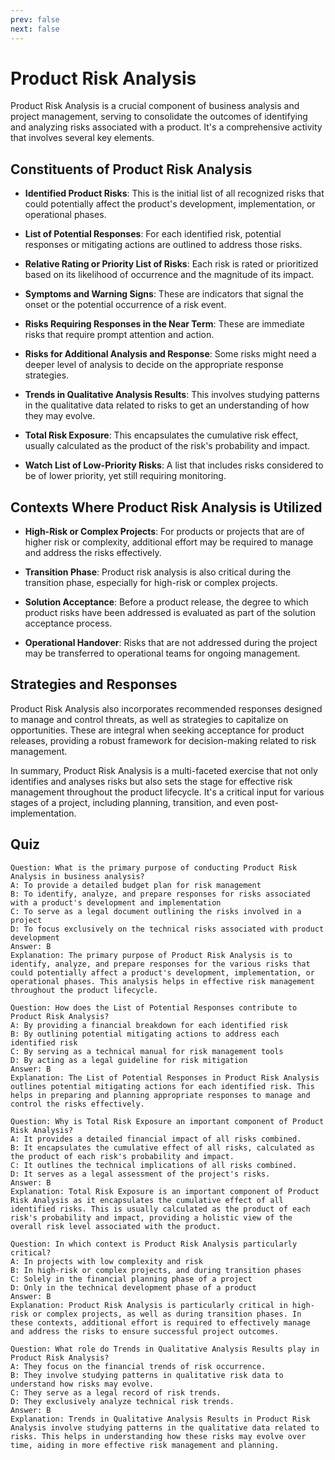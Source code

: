 ```yaml
---
prev: false
next: false
---
```


# Product Risk Analysis

Product Risk Analysis is a crucial component of business analysis and project management, serving to consolidate the outcomes of identifying and analyzing risks associated with a product. It's a comprehensive activity that involves several key elements.

## Constituents of Product Risk Analysis

- **Identified Product Risks**: This is the initial list of all recognized risks that could potentially affect the product's development, implementation, or operational phases.

- **List of Potential Responses**: For each identified risk, potential responses or mitigating actions are outlined to address those risks.

- **Relative Rating or Priority List of Risks**: Each risk is rated or prioritized based on its likelihood of occurrence and the magnitude of its impact.

- **Symptoms and Warning Signs**: These are indicators that signal the onset or the potential occurrence of a risk event.

- **Risks Requiring Responses in the Near Term**: These are immediate risks that require prompt attention and action.

- **Risks for Additional Analysis and Response**: Some risks might need a deeper level of analysis to decide on the appropriate response strategies.

- **Trends in Qualitative Analysis Results**: This involves studying patterns in the qualitative data related to risks to get an understanding of how they may evolve.

- **Total Risk Exposure**: This encapsulates the cumulative risk effect, usually calculated as the product of the risk's probability and impact.

- **Watch List of Low-Priority Risks**: A list that includes risks considered to be of lower priority, yet still requiring monitoring.

## Contexts Where Product Risk Analysis is Utilized

- **High-Risk or Complex Projects**: For products or projects that are of higher risk or complexity, additional effort may be required to manage and address the risks effectively.

- **Transition Phase**: Product risk analysis is also critical during the transition phase, especially for high-risk or complex projects.

- **Solution Acceptance**: Before a product release, the degree to which product risks have been addressed is evaluated as part of the solution acceptance process.

- **Operational Handover**: Risks that are not addressed during the project may be transferred to operational teams for ongoing management.

## Strategies and Responses

Product Risk Analysis also incorporates recommended responses designed to manage and control threats, as well as strategies to capitalize on opportunities. These are integral when seeking acceptance for product releases, providing a robust framework for decision-making related to risk management.

In summary, Product Risk Analysis is a multi-faceted exercise that not only identifies and analyses risks but also sets the stage for effective risk management throughout the product lifecycle. It's a critical input for various stages of a project, including planning, transition, and even post-implementation.

## Quiz

```quiz
Question: What is the primary purpose of conducting Product Risk Analysis in business analysis?
A: To provide a detailed budget plan for risk management
B: To identify, analyze, and prepare responses for risks associated with a product's development and implementation
C: To serve as a legal document outlining the risks involved in a project
D: To focus exclusively on the technical risks associated with product development
Answer: B
Explanation: The primary purpose of Product Risk Analysis is to identify, analyze, and prepare responses for the various risks that could potentially affect a product's development, implementation, or operational phases. This analysis helps in effective risk management throughout the product lifecycle.

Question: How does the List of Potential Responses contribute to Product Risk Analysis?
A: By providing a financial breakdown for each identified risk
B: By outlining potential mitigating actions to address each identified risk
C: By serving as a technical manual for risk management tools
D: By acting as a legal guideline for risk mitigation
Answer: B
Explanation: The List of Potential Responses in Product Risk Analysis outlines potential mitigating actions for each identified risk. This helps in preparing and planning appropriate responses to manage and control the risks effectively.

Question: Why is Total Risk Exposure an important component of Product Risk Analysis?
A: It provides a detailed financial impact of all risks combined.
B: It encapsulates the cumulative effect of all risks, calculated as the product of each risk's probability and impact.
C: It outlines the technical implications of all risks combined.
D: It serves as a legal assessment of the project's risks.
Answer: B
Explanation: Total Risk Exposure is an important component of Product Risk Analysis as it encapsulates the cumulative effect of all identified risks. This is usually calculated as the product of each risk's probability and impact, providing a holistic view of the overall risk level associated with the product.

Question: In which context is Product Risk Analysis particularly critical?
A: In projects with low complexity and risk
B: In high-risk or complex projects, and during transition phases
C: Solely in the financial planning phase of a project
D: Only in the technical development phase of a product
Answer: B
Explanation: Product Risk Analysis is particularly critical in high-risk or complex projects, as well as during transition phases. In these contexts, additional effort is required to effectively manage and address the risks to ensure successful project outcomes.

Question: What role do Trends in Qualitative Analysis Results play in Product Risk Analysis?
A: They focus on the financial trends of risk occurrence.
B: They involve studying patterns in qualitative risk data to understand how risks may evolve.
C: They serve as a legal record of risk trends.
D: They exclusively analyze technical risk trends.
Answer: B
Explanation: Trends in Qualitative Analysis Results in Product Risk Analysis involve studying patterns in the qualitative data related to risks. This helps in understanding how these risks may evolve over time, aiding in more effective risk management and planning.

```
